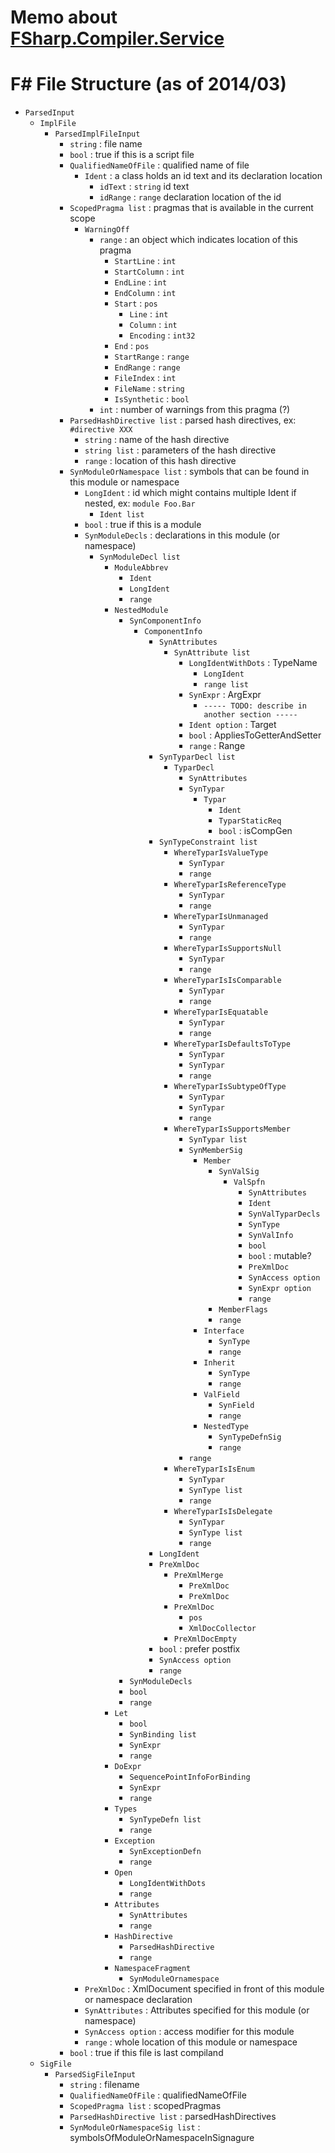# Memo about [FSharp.Compiler.Service](https://github.com/fsharp/FSharp.Compiler.Service)

# F# File Structure (as of 2014/03)

* `ParsedInput`
  * `ImplFile`
    * `ParsedImplFileInput`
      * `string` : file name
      * `bool` : true if this is a script file
      * `QualifiedNameOfFile` : qualified name of file
        * `Ident` : a class holds an id text and its declaration location
          * `idText` : `string` id text
          * `idRange` : `range` declaration location of the id
      * `ScopedPragma list` : pragmas that is available in the current scope
        * `WarningOff`
          * `range` : an object which indicates location of this pragma
            * `StartLine` : `int`
            * `StartColumn` : `int`
            * `EndLine` : `int`
            * `EndColumn` : `int`
            * `Start` : `pos`
              * `Line` : `int`
              * `Column` : `int`
              * `Encoding` : `int32`
            * `End` : `pos`
            * `StartRange` : `range`
            * `EndRange` : `range`
            * `FileIndex` : `int`
            * `FileName` : `string`
            * `IsSynthetic` : `bool`
          * `int` : number of warnings from this pragma (?)
      * `ParsedHashDirective list` : parsed hash directives, ex: `#directive XXX`
        * `string` : name of the hash directive
        * `string list` : parameters of the hash directive
        * `range` : location of this hash directive
      * `SynModuleOrNamespace list` : symbols that can be found in this module or namespace
        * `LongIdent` : id which might contains multiple Ident if nested, ex: `module Foo.Bar`
          * `Ident list`
        * `bool` : true if this is a module
        * `SynModuleDecls` : declarations in this module (or namespace)
          * `SynModuleDecl list`
            * `ModuleAbbrev`
              * `Ident`
              * `LongIdent`
              * `range`
            * `NestedModule`
              * `SynComponentInfo`
                * `ComponentInfo`
                  * `SynAttributes`
                    * `SynAttribute list`
                      * `LongIdentWithDots` : TypeName
                        * `LongIdent`
                        * `range list`
                      * `SynExpr` : ArgExpr
                        * `----- TODO: describe in another section -----`
                      * `Ident option` : Target
                      * `bool` : AppliesToGetterAndSetter
                      * `range` : Range
                  * `SynTyparDecl list`
                    * `TyparDecl`
                      * `SynAttributes`
                      * `SynTypar`
                        * `Typar`
                          * `Ident`
                          * `TyparStaticReq`
                          * `bool` : isCompGen
                  * `SynTypeConstraint list`
                    * `WhereTyparIsValueType`
                      * `SynTypar`
                      * `range`
                    * `WhereTyparIsReferenceType`
                      * `SynTypar`
                      * `range`
                    * `WhereTyparIsUnmanaged`
                      * `SynTypar`
                      * `range`
                    * `WhereTyparIsSupportsNull`
                      * `SynTypar`
                      * `range`
                    * `WhereTyparIsIsComparable`
                      * `SynTypar`
                      * `range`
                    * `WhereTyparIsEquatable`
                      * `SynTypar`
                      * `range`
                    * `WhereTyparIsDefaultsToType`
                      * `SynTypar`
                      * `SynTypar`
                      * `range`
                    * `WhereTyparIsSubtypeOfType`
                      * `SynTypar`
                      * `SynTypar`
                      * `range`
                    * `WhereTyparIsSupportsMember`
                      * `SynTypar list`
                      * `SynMemberSig`
                        * `Member`
                          * `SynValSig`
                            * `ValSpfn`
                              * `SynAttributes`
                              * `Ident`
                              * `SynValTyparDecls`
                              * `SynType`
                              * `SynValInfo`
                              * `bool`
                              * `bool` : mutable?
                              * `PreXmlDoc`
                              * `SynAccess option`
                              * `SynExpr option`
                              * `range`
                          * `MemberFlags`
                          * `range`
                        * `Interface`
                          * `SynType`
                          * `range`
                        * `Inherit`
                          * `SynType`
                          * `range`
                        * `ValField`
                          * `SynField`
                          * `range`
                        * `NestedType`
                          * `SynTypeDefnSig`
                          * `range`
                      * `range`
                    * `WhereTyparIsIsEnum`
                      * `SynTypar`
                      * `SynType list`
                      * `range`
                    * `WhereTyparIsIsDelegate`
                      * `SynTypar`
                      * `SynType list`
                      * `range`
                  * `LongIdent`
                  * `PreXmlDoc`
                    * `PreXmlMerge`
                      * `PreXmlDoc`
                      * `PreXmlDoc`
                    * `PreXmlDoc`
                      * `pos`
                      * `XmlDocCollector`
                    * `PreXmlDocEmpty`
                  * `bool` : prefer postfix
                  * `SynAccess option`
                  * `range`
              * `SynModuleDecls`
              * `bool`
              * `range`
            * `Let`
              * `bool`
              * `SynBinding list`
              * `SynExpr`
              * `range`
            * `DoExpr`
              * `SequencePointInfoForBinding`
              * `SynExpr`
              * `range`
            * `Types`
              * `SynTypeDefn list`
              * `range`
            * `Exception`
              * `SynExceptionDefn`
              * `range`
            * `Open`
              * `LongIdentWithDots`
              * `range`
            * `Attributes`
              * `SynAttributes`
              * `range`
            * `HashDirective`
              * `ParsedHashDirective`
              * `range`
            * `NamespaceFragment`
              * `SynModuleOrnamespace`
        * `PreXmlDoc` : XmlDocument specified in front of this module or namespace declaration
        * `SynAttributes` : Attributes specified for this module (or namespace)
        * `SynAccess option` : access modifier for this module
        * `range` : whole location of this module or namespace
      * `bool` : true if this file is last compiland
  * `SigFile`
    * `ParsedSigFileInput`
      * `string` : filename
      * `QualifiedNameOfFile` : qualifiedNameOfFile
      * `ScopedPragma list` : scopedPragmas
      * `ParsedHashDirective list` : parsedHashDirectives
      * `SynModuleOrNamespaceSig list` : symbolsOfModuleOrNamespaceInSignagure
